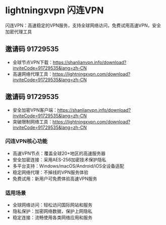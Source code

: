 # lightningxvpn 闪连VPN

闪连VPN：高速稳定的VPN服务，支持全球网络访问，免费试用高速VPN，安全加密代理工具

## 邀请码 91729535
- 全球节点VPN下载：https://shanlianvpn.info/download?inviteCode=91729535&lang=zh-CN
- 高速网络代理工具：https://lightningxvpn.com/download?inviteCode=91729535&lang=zh-CN

## 邀请码 91729535
- 安全加密VPN客户端：https://shanlianvpn.info/download?inviteCode=91729535&lang=zh-CN
- 突破限制网络工具：https://lightningxvpn.com/download?inviteCode=91729535&lang=zh-CN

### 闪连VPN核心功能
- 高速VPN节点：覆盖全球20+地区的高速服务器
- 安全加密连接：采用AES-256加密技术保护隐私
- 多平台支持：Windows/macOS/Android/iOS全设备适配
- 稳定网络代理：不掉线的VPN服务体验
- 免费试用：新用户可免费体验高速VPN服务

### 适用场景
- 全球网络访问：轻松访问国际网站和服务
- 隐私保护：加密网络数据，保护上网隐私
- 稳定连接：流畅使用各类网络应用和服务
